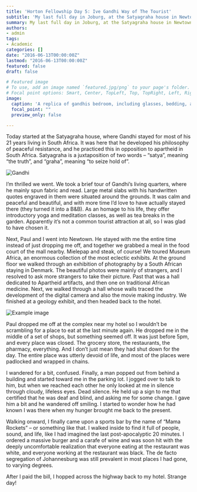 ```yaml
---
title: 'Horton Fellowship Day 5: Ive Gandhi Way of The Tourist'
subtitle: 'My last full day in Joburg, at the Satyagraha house in Newtown. '
summary: My last full day in Joburg, at the Satyagraha house in Newtown.
authors:
- admin
tags:
- Academic
categories: []
date: "2016-06-13T00:00:00Z"
lastmod: "2016-06-13T00:00:00Z"
featured: false
draft: false

# Featured image
# To use, add an image named `featured.jpg/png` to your page's folder.
# Focal point options: Smart, Center, TopLeft, Top, TopRight, Left, Right, BottomLeft, Bottom, BottomRight
image:
  caption: 'A replica of gandhis bedroom, including glasses, bedding, and books.'
  focal_point: ""
  preview_only: false

---
```


Today started at the Satyagraha house, where Gandhi stayed for most of his 21 years living in South Africa. It was here that he developed his philosophy of peaceful resistance, and he practiced this in opposition to apartheid in South Africa. Satyagraha is a juxtaposition of two words – “satya”, meaning “the truth”, and “graha”, meaning “to seize hold of”.

![Gandhi](/img/P6050210.JPG)

I’m thrilled we went. We took a brief tour of Gandhi’s living quarters, where he mainly spun fabric and read. Large metal slabs with his handwritten quotes engraved in them were situated around the grounds. It was calm and peaceful and beautiful, and with more time I’d love to have actually stayed there (they turned it into a B&B). As an homage to his life, they offer introductory yoga and meditation classes, as well as tea breaks in the garden. Apparently it’s not a common tourist attraction at all, so I was glad to have chosen it.

Next, Paul and I went into Newtown. He stayed with me the entire time instead of just dropping me off, and together we grabbed a meal in the food court of the mall nearby. Mielepap and steak, of course! We toured Museum Africa, an enormous collection of the most eclectic exhibits. At the ground floor we walked through an exhibition of photography by a South African staying in Denmark. The beautiful photos were mainly of strangers, and I resolved to ask more strangers to take their picture. Past that was a hall dedicated to Apartheid artifacts, and then one on traditional African medicine. Next, we walked through a hall whose walls traced the development of the digital camera and also the movie making industry. We finished at a geology exhibit, and then headed back to the hotel.


![Example image](/img/20160605_152901_001.jpg)

Paul dropped me off at the complex near my hotel so I wouldn’t be scrambling for a place to eat at the last minute again. He dropped me in the middle of a set of shops, but something seemed off. It was just before 5pm, and every place was closed. The grocery store, the restaurants, the pharmacy, everything. And I don’t just mean they had shut down for the day. The entire place was utterly devoid of life, and most of the places were padlocked and wrapped in chains.

I wandered for a bit, confused. Finally, a man popped out from behind a building and started toward me in the parking lot. I jogged over to talk to him, but when we reached each other he only looked at me in silence through cloudy, lifeless eyes. Dead silence. He held up a sign to me that certified that he was deaf and blind, and asking me for some change. I gave him a bit and he wandered off smiling. I started to wonder how he had known I was there when my hunger brought me back to the present.


Walking onward, I finally came upon a sports bar by the name of “Mama Rockets” – or something like that. I walked inside to find it full of people, sound, and life, like I had imagined the last post-apocalyptic 20 minutes. I ordered a massive burger and a carafe of wine and was soon hit with the deeply uncomfortable realization that everyone eating at the restaurant was white, and everyone working at the restaurant was black. The de facto segregation of Johannesburg was still prevalent in most places I had gone, to varying degrees.

After I paid the bill, I hopped across the highway back to my hotel. Strange day!

